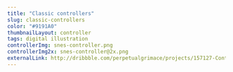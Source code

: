 ```yaml
---
title: "Classic controllers"
slug: classic-controllers
color: "#9191A0"
thumbnailLayout: controller
tags: digital illustration
controllerImg: snes-controller.png
controllerImg2x: snes-controller@2x.png
externalLink: http://dribbble.com/perpetualgrimace/projects/157127-Controllers
---
```


